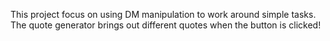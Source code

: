 This project focus on using DM manipulation to work around simple tasks. The quote generator brings out different quotes when the button is clicked!
